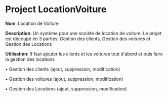 # Project LocationVoiture
**Nom**: Location de Voiture

**Description**: Un système pour une société de location de voiture. Le projet est découpé en 3 parties: Gestion des clients, Gestion des voitures et Gestion des Locations

**Utilisation**: If faut ajouter les clients et les voitures tout d'abord et puis faire la gestion des locations

•	Gestion des clients (ajout, suppression, modification)

•	Gestion des voitures (ajout, suppression, modification)

•	Gestion des Locations (ajout, suppression, modification)
